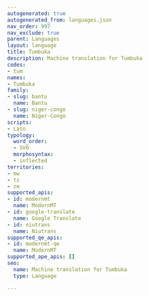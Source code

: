 ```yaml
---
autogenerated: true
autogenerated_from: languages.json
nav_order: 997
nav_exclude: true
parent: Languages
layout: language
title: Tumbuka
description: Machine translation for Tumbuka
codes:
- tum
names:
- Tumbuka
family:
- slug: bantu
  name: Bantu
- slug: niger-congo
  name: Niger-Congo
scripts:
- Latn
typology:
  word_order:
  - SVO
  morphosyntax:
  - inflected
territories:
- mw
- tz
- zm
supported_apis:
- id: modernmt
  name: ModernMT
- id: google-translate
  name: Google Translate
- id: niutrans
  name: Niutrans
supported_qe_apis:
- id: modernmt-qe
  name: ModernMT
supported_ape_apis: []
seo:
  name: Machine translation for Tumbuka
  type: Language

---
```


